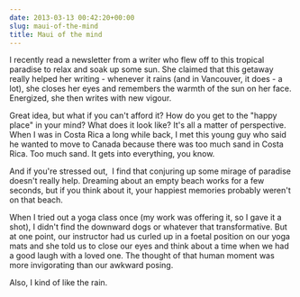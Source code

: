 ```yaml
---
date: 2013-03-13 00:42:20+00:00
slug: maui-of-the-mind
title: Maui of the mind
---
```


I recently read a newsletter from a writer who flew off to this tropical paradise to relax and soak up some sun. She claimed that this getaway really helped her writing - whenever it rains (and in Vancouver, it does - a lot), she closes her eyes and remembers the warmth of the sun on her face. Energized, she then writes with new vigour.

Great idea, but what if you can't afford it? How do you get to the "happy place" in your mind? What does it look like? It's all a matter of perspective. When I was in Costa Rica a long while back, I met this young guy who said he wanted to move to Canada because there was too much sand in Costa Rica. Too much sand. It gets into everything, you know.

And if you're stressed out,  I find that conjuring up some mirage of paradise doesn't really help. Dreaming about an empty beach works for a few seconds, but if you think about it, your happiest memories probably weren't on that beach.

When I tried out a yoga class once (my work was offering it, so I gave it a shot), I didn't find the downward dogs or whatever that transformative. But at one point, our instructor had us curled up in a foetal position on our yoga mats and she told us to close our eyes and think about a time when we had a good laugh with a loved one. The thought of that human moment was more invigorating than our awkward posing.

Also, I kind of like the rain.
